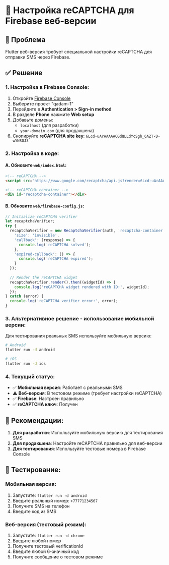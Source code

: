 # 🔧 Настройка reCAPTCHA для Firebase веб-версии

## 🚨 Проблема
Flutter веб-версия требует специальной настройки reCAPTCHA для отправки SMS через Firebase.

## ✅ Решение

### 1. **Настройка в Firebase Console:**

1. Откройте [Firebase Console](https://console.firebase.google.com)
2. Выберите проект "qadam-1"
3. Перейдите в **Authentication > Sign-in method**
4. В разделе **Phone** нажмите **Web setup**
5. Добавьте домены:
   - `localhost` (для разработки)
   - `your-domain.com` (для продакшена)
6. Скопируйте **reCAPTCHA site key**: `6Lcd-uArAAAAACGdQLLdYcSgh_6AZT-D-wYNSOJ3`

### 2. **Настройка в коде:**

#### A. Обновите `web/index.html`:
```html
<!-- reCAPTCHA -->
<script src="https://www.google.com/recaptcha/api.js?render=6Lcd-uArAAAAACGdQLLdYcSgh_6AZT-D-wYNSOJ3" async defer></script>

<!-- reCAPTCHA container -->
<div id="recaptcha-container"></div>
```

#### B. Обновите `web/firebase-config.js`:
```javascript
// Initialize reCAPTCHA verifier
let recaptchaVerifier;
try {
  recaptchaVerifier = new RecaptchaVerifier(auth, 'recaptcha-container', {
    'size': 'invisible',
    'callback': (response) => {
      console.log('reCAPTCHA solved');
    },
    'expired-callback': () => {
      console.log('reCAPTCHA expired');
    }
  });
  
  // Render the reCAPTCHA widget
  recaptchaVerifier.render().then((widgetId) => {
    console.log('reCAPTCHA widget rendered with ID:', widgetId);
  });
} catch (error) {
  console.log('reCAPTCHA verifier error:', error);
}
```

### 3. **Альтернативное решение - использование мобильной версии:**

Для тестирования реальных SMS используйте мобильную версию:

```bash
# Android
flutter run -d android

# iOS
flutter run -d ios
```

### 4. **Текущий статус:**

- ✅ **Мобильная версия**: Работает с реальными SMS
- ⚠️ **Веб-версия**: В тестовом режиме (требует настройки reCAPTCHA)
- ✅ **Firebase**: Настроен правильно
- ✅ **reCAPTCHA ключ**: Получен

## 🎯 **Рекомендации:**

1. **Для разработки**: Используйте мобильную версию для тестирования SMS
2. **Для продакшена**: Настройте reCAPTCHA правильно для веб-версии
3. **Для тестирования**: Используйте тестовые номера в Firebase Console

## 📱 **Тестирование:**

### Мобильная версия:
1. Запустите: `flutter run -d android`
2. Введите реальный номер: `+77771234567`
3. Получите SMS на телефон
4. Введите код из SMS

### Веб-версия (тестовый режим):
1. Запустите: `flutter run -d chrome`
2. Введите любой номер
3. Получите тестовый verificationId
4. Введите любой 6-значный код
5. Получите сообщение о тестовом режиме
